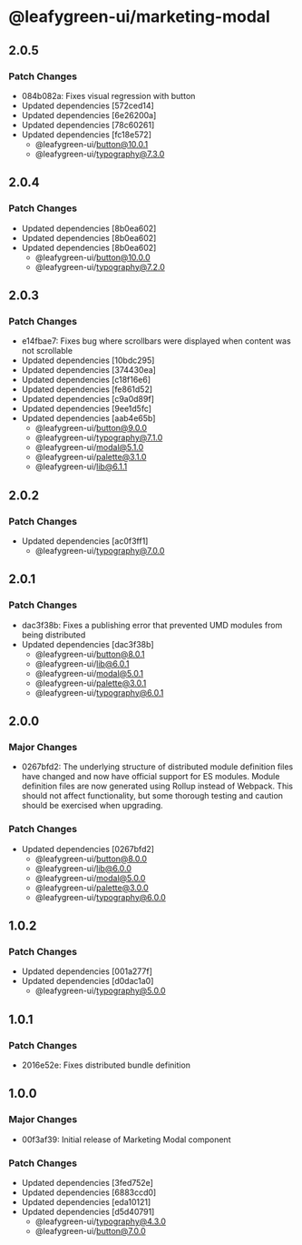 # @leafygreen-ui/marketing-modal

## 2.0.5

### Patch Changes

- 084b082a: Fixes visual regression with button
- Updated dependencies [572ced14]
- Updated dependencies [6e26200a]
- Updated dependencies [78c60261]
- Updated dependencies [fc18e572]
  - @leafygreen-ui/button@10.0.1
  - @leafygreen-ui/typography@7.3.0

## 2.0.4

### Patch Changes

- Updated dependencies [8b0ea602]
- Updated dependencies [8b0ea602]
- Updated dependencies [8b0ea602]
  - @leafygreen-ui/button@10.0.0
  - @leafygreen-ui/typography@7.2.0

## 2.0.3

### Patch Changes

- e14fbae7: Fixes bug where scrollbars were displayed when content was not scrollable
- Updated dependencies [10bdc295]
- Updated dependencies [374430ea]
- Updated dependencies [c18f16e6]
- Updated dependencies [fe861d52]
- Updated dependencies [c9a0d89f]
- Updated dependencies [9ee1d5fc]
- Updated dependencies [aab4e65b]
  - @leafygreen-ui/button@9.0.0
  - @leafygreen-ui/typography@7.1.0
  - @leafygreen-ui/modal@5.1.0
  - @leafygreen-ui/palette@3.1.0
  - @leafygreen-ui/lib@6.1.1

## 2.0.2

### Patch Changes

- Updated dependencies [ac0f3ff1]
  - @leafygreen-ui/typography@7.0.0

## 2.0.1

### Patch Changes

- dac3f38b: Fixes a publishing error that prevented UMD modules from being distributed
- Updated dependencies [dac3f38b]
  - @leafygreen-ui/button@8.0.1
  - @leafygreen-ui/lib@6.0.1
  - @leafygreen-ui/modal@5.0.1
  - @leafygreen-ui/palette@3.0.1
  - @leafygreen-ui/typography@6.0.1

## 2.0.0

### Major Changes

- 0267bfd2: The underlying structure of distributed module definition files have changed and now have official support for ES modules. Module definition files are now generated using Rollup instead of Webpack. This should not affect functionality, but some thorough testing and caution should be exercised when upgrading.

### Patch Changes

- Updated dependencies [0267bfd2]
  - @leafygreen-ui/button@8.0.0
  - @leafygreen-ui/lib@6.0.0
  - @leafygreen-ui/modal@5.0.0
  - @leafygreen-ui/palette@3.0.0
  - @leafygreen-ui/typography@6.0.0

## 1.0.2

### Patch Changes

- Updated dependencies [001a277f]
- Updated dependencies [d0dac1a0]
  - @leafygreen-ui/typography@5.0.0

## 1.0.1

### Patch Changes

- 2016e52e: Fixes distributed bundle definition

## 1.0.0

### Major Changes

- 00f3af39: Initial release of Marketing Modal component

### Patch Changes

- Updated dependencies [3fed752e]
- Updated dependencies [6883ccd0]
- Updated dependencies [eda10121]
- Updated dependencies [d5d40791]
  - @leafygreen-ui/typography@4.3.0
  - @leafygreen-ui/button@7.0.0
